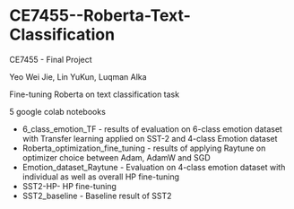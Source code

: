 # CE7455--Roberta-Text-Classification

CE7455 - Final Project 

Yeo Wei Jie, Lin YuKun, Luqman Alka

Fine-tuning Roberta on text classification task

5 google colab notebooks
- 6_class_emotion_TF - results of evaluation on 6-class emotion dataset with Transfer learning applied on SST-2 and 4-class Emotion dataset
- Roberta_optimization_fine_tuning - results of applying Raytune on optimizer choice between Adam, AdamW and SGD
- Emotion_dataset_Raytune - Evaluation on 4-class emotion dataset with individual as well as overall HP fine-tuning
- SST2-HP- HP fine-tuning 
- SST2_baseline - Baseline result of SST2
